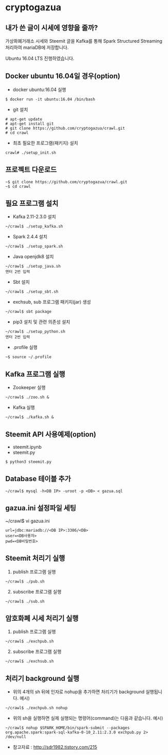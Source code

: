 # cryptogazua

## 내가 쓴 글이 시세에 영향을 줄까?

가상화폐거래소 시세와 Steemit 글을 Kafka를 통해 Spark Structured Streaming 처리하여 mariaDB에 저장합니다.

Ubuntu 16.04 LTS 진행하였습니다.

## Docker ubuntu 16.04일 경우(option)
* docker ubuntu:16.04 실행
```
$ docker run -it ubuntu:16.04 /bin/bash
```
* git 설치
```
# apt-get update
# apt-get install git
# git clone https://github.com/cryptogazua/crawl.git
# cd crawl
```
* 최초 필요한 프로그램(패키지) 설치
```
crawl# ./setup_init.sh
```

## 프로젝트 다운로드
```
~$ git clone https://github.com/cryptogazua/crawl.git
~$ cd crawl
```

## 필요 프로그램 설치

* Kafka 2.11-2.3.0 설치
```
~/crawl$ ./setup_kafka.sh
```

* Spark 2.4.4 설치
```
~/crawl$ ./setup_spark.sh
```

* Java openjdk8 설치
```
~/crawl$ ./setup_java.sh
엔터 2번 입력
```

* Sbt 설치
```
~/crawl$ ./setup_sbt.sh
```

  * exchsub, sub 프로그램 패키지(jar) 생성
```
~/crawl$ sbt package
```

* pip3 설치 및 관련 의존성 설치
```
~/crawl$ ./setup_python.sh
엔터 2번 입력
```

* .profile 실행
```
~$ source ~/.profile
```

## Kafka 프로그램 실행

* Zookeeper 실행
```
~/crawl$ ./zoo.sh &
```

* Kafka 실행
```
~/crawl$ ./kafka.sh &
```

## Steemit API 사용예제(option)

* steemit.ipynb
* steemit.py
```
$ python3 steemit.py
```

## Database 테이블 추가

```
~/crawl$ mysql -h<DB IP> -uroot -p <DB> < gazua.sql
```

## gazua.ini 설정파일 세팅
~/crawl$ vi gazua.ini
```
url=jdbc:mariadb://<DB IP>:3306/<DB>
user=<DB사용자>
pwd=<DB비밀번호>
```

## Steemit 처리기 실행

1. publish   프로그램 실행
```
~/crawl$ ./pub.sh 
```
2. subscribe 프로그램 실행
```
~/crawl$ ./sub.sh 
```

## 암호화폐 시세 처리기 실행

1. publish   프로그램 실행
```
~/crawl$ ./exchpub.sh 
```
2. subscribe 프로그램 실행
```
~/crawl$ ./exchsub.sh 
```

## 처리기 background 실행

* 위의 4개의 sh 뒤에 인자로 nohup을 추가하면 처리기가 background 실행됩니다.
예시)
```
~/crawl$ ./exchpub.sh nohup
```
* 위의 sh을 실행하면 실제 실행되는 명령어(command)는 다음과 같습니다.
예시)
```
~/crawl$ nohup $SPARK_HOME/bin/spark-submit --packages org.apache.spark:spark-sql-kafka-0-10_2.11:2.3.0 exchpub.py 2> /dev/null
```

* 참고자료 : http://sdr1982.tistory.com/215
